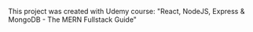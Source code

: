 This project was created with Udemy course: "React, NodeJS, Express & MongoDB - The MERN Fullstack Guide"
